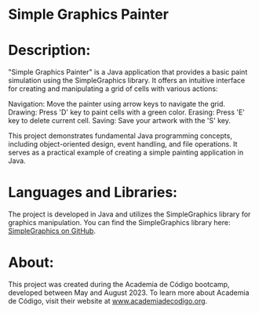 # Simple Graphics Painter

# Description:

"Simple Graphics Painter" is a Java application that provides a basic paint simulation using the SimpleGraphics library. It offers an intuitive interface for creating and manipulating a grid of cells with various actions:

Navigation: Move the painter using arrow keys to navigate the grid.
Drawing: Press 'D' key to paint cells with a green color.
Erasing: Press 'E' key to delete current cell.
Saving: Save your artwork with the 'S' key.

This project demonstrates fundamental Java programming concepts, including object-oriented design, event handling, and file operations. It serves as a practical example of creating a simple painting application in Java.

# Languages and Libraries:

The project is developed in Java and utilizes the SimpleGraphics library for graphics manipulation. You can find the SimpleGraphics library here: [SimpleGraphics on GitHub](https://github.com/academia-de-codigo/simple-graphics).

# About:

This project was created during the Academia de Código bootcamp, developed between May and August 2023. To learn more about Academia de Código, visit their website at www.academiadecodigo.org.
